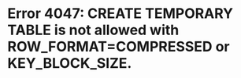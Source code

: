 # Error 4047: CREATE TEMPORARY TABLE is not allowed with ROW\_FORMAT=COMPRESSED or KEY\_BLOCK\_SIZE.

